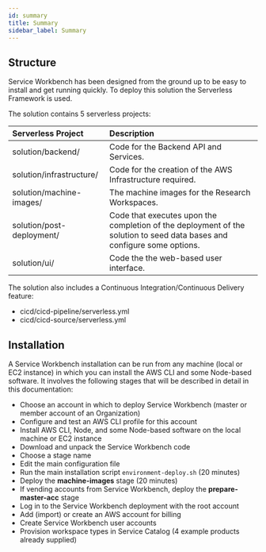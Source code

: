 ```yaml
---
id: summary
title: Summary
sidebar_label: Summary
---
```

## Structure
Service Workbench has been designed from the ground up to be easy to install and get running quickly. To deploy this solution the Serverless Framework is used.

The solution contains 5 serverless projects:

| Serverless Project        | Description                                                                                                             |
| :------------------------ | :---------------------------------------------------------------------------------------------------------------------- |
| solution/backend/         | Code for the Backend API and Services.                                                                                  |
| solution/infrastructure/  | Code for the creation of the AWS Infrastructure required.                                                               |
| solution/machine-images/  | The machine images for the Research Workspaces.                                                                         |
| solution/post-deployment/ | Code that executes upon the completion of the deployment of the solution to seed data bases and configure some options. |
| solution/ui/              | Code the the web-based user interface.                                                                                  |

The solution also includes a Continuous Integration/Continuous Delivery feature:

- cicd/cicd-pipeline/serverless.yml
- cicd/cicd-source/serverless.yml

## Installation
A Service Workbench installation can be run from any machine (local or EC2 instance) in which you can install the AWS CLI and some Node-based software.
It involves the following stages that will be described in detail in this documentation:

* Choose an account in which to deploy Service Workbench (master or member account of an Organization)
* Configure and test an AWS CLI profile for this account
* Install AWS CLI, Node, and some Node-based software on the local machine or EC2 instance
* Download and unpack the Service Workbench code
* Choose a stage name
* Edit the main configuration file
* Run the main installation script `environment-deploy.sh` (20 minutes)
* Deploy the **machine-images** stage (20 minutes)
* If vending accounts from Service Workbench, deploy the **prepare-master-acc** stage
* Log in to the Service Workbench deployment with the root account
* Add (import) or create an AWS account for billing
* Create Service Workbench user accounts
* Provision workspace types in Service Catalog (4 example products already supplied)

